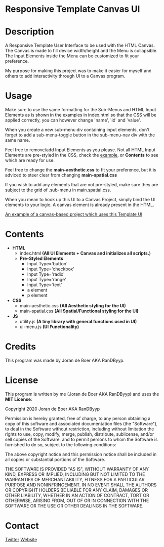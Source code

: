 # Responsive Template Canvas UI

# Description
A Responsive Template User Interface to be used with the HTML Canvas. The Canvas is made to fill device width/height and the Menu is collapsible. The Input Elements inside the Menu can be customized to fit your preference.

My purpose for making this project was to make it easier for myself and others to add interactivity through UI to a Canvas program.

# Usage
Make sure to use the same formatting for the Sub-Menus and HTML Input Elements as is shown in the examples in index.html so that the CSS will be applied correctly, you can however change 'name', 'id' and 'value'.

When you create a new sub-menu div containing input elements, don't forget to add a sub-menu-toggle button in the sub-menu-nav div with the same name.

Feel free to remove/add Input Elements as you please. Not all HTML Input Elements are pre-styled in the CSS, check the [example](https://randbyyp.github.io/Responsive-Template-Canvas-UI/), or **Contents** to see which are ready for use.

Feel free to change the **main-aesthetic.css** to fit your preference, but it is adviced to steer clear from changing **main-spatial.css**

If you wish to add any elements that are not pre-styled, make sure they are subject to the grid of .sub-menu in main.spatial.css.

When you mean to hook up this UI to a Canvas Project, simply bind the UI elements to your logic. A canvas element is already present in the HTML.

[An example of a canvas-based project which uses this Template UI](https://randbyyp.github.io/Generation-Station-Random-Walker/)

# Contents
* **HTML**
  * index.html **(All UI Elements + Canvas and initializes all scripts.)**
  * **Pre-Styled Elements**
    * Input Type='button'
    * Input Type='checkbox'
    * Input Type='radio'
    * Input Type='range'
    * Input Type='text'
    * a element
    * p element
* **CSS**
  * main-aesthetic.css **(All Aesthetic styling for the UI)**
  * main-spatial.css **(All Spatial/Functional styling for the UI)**
* **JS**
  * utility.js **(A tiny library with general functions used in UI)**
  * ui-menu.js **(UI Functionality)**

# Credits
This program was made by Joran de Boer AKA RanDByyp.

# License
This program is written by me (Joran de Boer AKA RanDByyp) and uses the **MIT License**:

Copyright 2020 Joran de Boer AKA RanDByyp

Permission is hereby granted, free of charge, to any person obtaining a copy of this software and associated documentation files (the "Software"), to deal in the Software without restriction, including without limitation the rights to use, copy, modify, merge, publish, distribute, sublicense, and/or sell copies of the Software, and to permit persons to whom the Software is furnished to do so, subject to the following conditions:

The above copyright notice and this permission notice shall be included in all copies or substantial portions of the Software.

THE SOFTWARE IS PROVIDED "AS IS", WITHOUT WARRANTY OF ANY KIND, EXPRESS OR IMPLIED, INCLUDING BUT NOT LIMITED TO THE WARRANTIES OF MERCHANTABILITY, FITNESS FOR A PARTICULAR PURPOSE AND NONINFRINGEMENT. IN NO EVENT SHALL THE AUTHORS OR COPYRIGHT HOLDERS BE LIABLE FOR ANY CLAIM, DAMAGES OR OTHER LIABILITY, WHETHER IN AN ACTION OF CONTRACT, TORT OR OTHERWISE, ARISING FROM, OUT OF OR IN CONNECTION WITH THE SOFTWARE OR THE USE OR OTHER DEALINGS IN THE SOFTWARE.

# Contact

[Twitter](https://twitter.com/RandbYyp)
[Website](https://randbyyp.github.io/)
